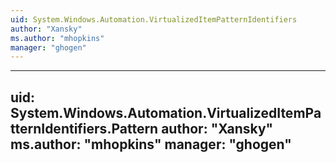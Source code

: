 ```yaml
---
uid: System.Windows.Automation.VirtualizedItemPatternIdentifiers
author: "Xansky"
ms.author: "mhopkins"
manager: "ghogen"
---
```


---
uid: System.Windows.Automation.VirtualizedItemPatternIdentifiers.Pattern
author: "Xansky"
ms.author: "mhopkins"
manager: "ghogen"
---
